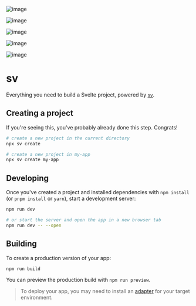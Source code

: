 ![image](https://github.com/user-attachments/assets/625f5433-133b-46e2-91e8-633465f0f2f7)

![image](https://github.com/user-attachments/assets/fbc336b1-e51f-4c74-9e6f-a6c6d3c93cf3)

![image](https://github.com/user-attachments/assets/092f0502-d3b0-4fe8-b71c-e5d94bad708c)

![image](https://github.com/user-attachments/assets/a51ac6c9-bd7e-4ad4-97b6-733d86f0a082)

![image](https://github.com/user-attachments/assets/1d917954-d393-4e50-936a-4f80f40012e6)

# sv

Everything you need to build a Svelte project, powered by [`sv`](https://github.com/sveltejs/cli).

## Creating a project

If you're seeing this, you've probably already done this step. Congrats!

```bash
# create a new project in the current directory
npx sv create

# create a new project in my-app
npx sv create my-app
```

## Developing

Once you've created a project and installed dependencies with `npm install` (or `pnpm install` or `yarn`), start a development server:

```bash
npm run dev

# or start the server and open the app in a new browser tab
npm run dev -- --open
```

## Building

To create a production version of your app:

```bash
npm run build
```

You can preview the production build with `npm run preview`.

> To deploy your app, you may need to install an [adapter](https://svelte.dev/docs/kit/adapters) for your target environment.
